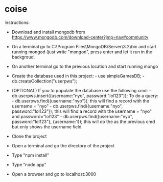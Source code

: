 # coise

Instructions:
- Download and install mongodb from https://www.mongodb.com/download-center?jmp=nav#community
- On a terminal go to C:\Program Files\MongoDB\Server\3.2\bin and start running mongod (just write "mongod", press enter and let it run in the backgroud.
- On another terminal go to the previous location and start running mongo
- Create the database used in this project:
            - use simpleGamesDB;
            - db.createCollection("userpws");
- (OPTIONAL) If you to populate the database use the following cmd:
                - db.userpws.insert({username:"nyo", password:"lol123"});
             To do a query:
                - db.userpws.find({username:"nyo"});  this will find a record with the username = "nyo"
                - db.userpws.find({username:"nyo", password:"lol123"}); this will find a record with the username = "nyo" and password="lol123"
                - db.userpws.find({username:"nyo", password:"lol123"}, {username:1});  this will do the as the previous cmd but only shows the username field
                
                
- Clone the project
- Open a terminal and go the directory of the project
- Type "npm install"
- Type "node app"
- Open a browser and go to localhost:3000
